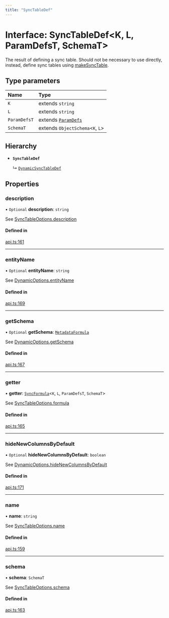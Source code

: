 ```yaml
---
title: "SyncTableDef"
---
```

# Interface: SyncTableDef<K, L, ParamDefsT, SchemaT\>

The result of defining a sync table. Should not be necessary to use directly,
instead, define sync tables using [makeSyncTable](../functions/makeSyncTable.md).

## Type parameters

| Name | Type |
| :------ | :------ |
| `K` | extends `string` |
| `L` | extends `string` |
| `ParamDefsT` | extends [`ParamDefs`](../types/ParamDefs.md) |
| `SchemaT` | extends `ObjectSchema`<`K`, `L`\> |

## Hierarchy

- **`SyncTableDef`**

  ↳ [`DynamicSyncTableDef`](DynamicSyncTableDef.md)

## Properties

### description

• `Optional` **description**: `string`

See [SyncTableOptions.description](SyncTableOptions.md#description)

#### Defined in

[api.ts:161](https://github.com/coda/packs-sdk/blob/main/api.ts#L161)

___

### entityName

• `Optional` **entityName**: `string`

See [DynamicOptions.entityName](DynamicOptions.md#entityname)

#### Defined in

[api.ts:169](https://github.com/coda/packs-sdk/blob/main/api.ts#L169)

___

### getSchema

• `Optional` **getSchema**: [`MetadataFormula`](../types/MetadataFormula.md)

See [DynamicOptions.getSchema](DynamicOptions.md#getschema)

#### Defined in

[api.ts:167](https://github.com/coda/packs-sdk/blob/main/api.ts#L167)

___

### getter

• **getter**: [`SyncFormula`](../types/SyncFormula.md)<`K`, `L`, `ParamDefsT`, `SchemaT`\>

See [SyncTableOptions.formula](SyncTableOptions.md#formula)

#### Defined in

[api.ts:165](https://github.com/coda/packs-sdk/blob/main/api.ts#L165)

___

### hideNewColumnsByDefault

• `Optional` **hideNewColumnsByDefault**: `boolean`

See [DynamicOptions.hideNewColumnsByDefault](DynamicOptions.md#hidenewcolumnsbydefault)

#### Defined in

[api.ts:171](https://github.com/coda/packs-sdk/blob/main/api.ts#L171)

___

### name

• **name**: `string`

See [SyncTableOptions.name](SyncTableOptions.md#name)

#### Defined in

[api.ts:159](https://github.com/coda/packs-sdk/blob/main/api.ts#L159)

___

### schema

• **schema**: `SchemaT`

See [SyncTableOptions.schema](SyncTableOptions.md#schema)

#### Defined in

[api.ts:163](https://github.com/coda/packs-sdk/blob/main/api.ts#L163)

